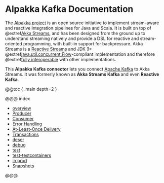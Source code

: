 # Alpakka Kafka Documentation

The [Alpakka project](https://developer.lightbend.com/docs/alpakka/current/) is an open source initiative to implement stream-aware and reactive integration pipelines for Java and Scala. It is built on top of @extref[Akka Streams](akka-docs:stream/index.html), and has been designed from the ground up to understand streaming natively and provide a DSL for reactive and stream-oriented programming, with built-in support for backpressure. Akka Streams is a [Reactive Streams](https://www.reactive-streams.org/) and JDK 9+ @extref[java.util.concurrent.Flow](java-docs:docs/api/java.base/java/util/concurrent/Flow.html)-compliant implementation and therefore @extref[fully interoperable](akka-docs:general/stream/stream-design.html#interoperation-with-other-reactive-streams-implementations) with other implementations.

This **Alpakka Kafka connector** lets you connect [Apache Kafka](https://kafka.apache.org/) to Akka Streams. It was formerly known as **Akka Streams Kafka** and even **Reactive Kafka**.

@@toc { .main depth=2 }

@@@ index

* [overview](home.md)
* [Producer](producer.md)
* [Consumer](consumer.md)
* [Error Handling](errorhandling.md)
* [At-Least-Once Delivery](atleastonce.md)
* [Transactions](transactions.md)
* [deser](serialization.md)
* [debug](debugging.md)
* [test](testing.md)
* [test-testcontainers](testing-testcontainers.md)
* [in prod](production.md)
* [Snapshots](snapshots.md)

@@@
